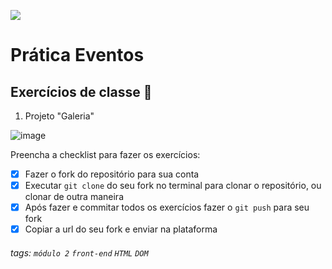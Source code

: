 ![](https://i.imgur.com/xG74tOh.png)

# Prática Eventos

## Exercícios de classe 🏫
1. Projeto "Galeria"

![image](https://user-images.githubusercontent.com/62851616/148562731-777db16a-c432-4adb-a165-55e5495fbbdd.png)


Preencha a checklist para fazer os exercícios:

-   [x] Fazer o fork do repositório para sua conta
-   [x] Executar `git clone` do seu fork no terminal para clonar o repositório, ou clonar de outra maneira
-   [x] Após fazer e commitar todos os exercícios fazer o `git push` para seu fork
-   [x] Copiar a url do seu fork e enviar na plataforma

###### tags: `módulo 2` `front-end` `HTML` `DOM`

